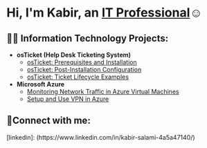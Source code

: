 <h1>Hi, I'm Kabir, an <a href="https://linkedin.com/in/Josh">IT Professional</a>☺</h1>

<h2>👨‍💻 Information Technology Projects:</h2>

- <b>osTicket (Help Desk Ticketing System)</b>
  - [osTicket: Prerequisites and Installation](https://github.com/baseballking4224/osticket-prereqs)
  - [osTicket: Post-Installation Configuration](https://github.com/baseballking4224/post-install-config-)
  - [osTicket: Ticket Lifecycle Examples](https://github.com/baseballking4224/ticket-lifecycles)
- <b>Microsoft Azure</b>
  - [Monitoring Network Traffic in Azure Virtual Machines](https://github.com/baseballking4224/Active-Directory)
  - [Setup and Use VPN in Azure](https://github.com/baseballking4224/azure-network-protocol)

<h2>🤳Connect with me:</h2>
[linkedin]: (https://www.linkedin.com/in/kabir-salami-4a5a47140/)
